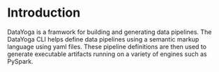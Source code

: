 # Introduction

DataYoga is a framwork for building and generating data pipelines. The DataYoga CLI helps define data pipelines using a semantic markup language using yaml files. These pipeline definitions are then used to generate executable artifacts running on a variety of engines such as PySpark.
